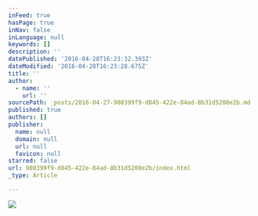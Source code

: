 ```yaml
---
inFeed: true
hasPage: true
inNav: false
inLanguage: null
keywords: []
description: ''
datePublished: '2016-04-28T16:23:32.393Z'
dateModified: '2016-04-28T16:23:28.675Z'
title: ''
author:
  - name: ''
    url: ''
sourcePath: _posts/2016-04-27-908399f9-d845-422e-84ad-8b31d5208e2b.md
published: true
authors: []
publisher:
  name: null
  domain: null
  url: null
  favicon: null
starred: false
url: 908399f9-d845-422e-84ad-8b31d5208e2b/index.html
_type: Article

---
```

![](https://the-grid-user-content.s3-us-west-2.amazonaws.com/611fdcec-9938-4fc0-8af3-8d0c79078a08.jpg)